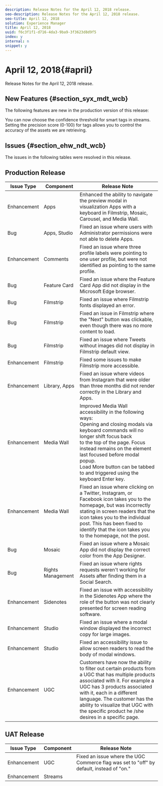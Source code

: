 ```yaml
---
description: Release Notes for the April 12, 2018 release.
seo-description: Release Notes for the April 12, 2018 release.
seo-title: April 12, 2018
solution: Experience Manager
title: April 12, 2018
uuid: f6c3f1f1-d716-4da3-9ba9-3f3623d8d9f5
index: y
internal: n
snippet: y
---
```


# April 12, 2018{#april}

Release Notes for the April 12, 2018 release.

## New Features {#section_syx_mdt_wcb}

The following features are new in the production version of this release:

You can now choose the confidence threshold for smart tags in streams. Setting the precision score (0-100) for tags allows you to control the accuracy of the assets we are retrieving.

## Issues {#section_ehw_ndt_wcb}

The issues in the following tables were resolved in this release.

## Production Release

|Issue Type|Component|Release Note|
|--- |--- |--- |
|Enhancement|Apps|Enhanced the ability to navigate the preview modal in visualization Apps with a keyboard in Filmstrip, Mosaic, Carousel, and Media Wall.|
|Bug|Apps, Studio|Fixed an issue where users with Administrator permissions were not able to delete Apps.|
|Enhancement|Comments|Fixed an issue where three profile labels were pointing to one user profile, but were not identified as pointing to the same profile.|
|Bug|Feature Card|Fixed an issue where the Feature Card App did not display in the Microsoft Edge browser.|
|Bug|Filmstrip|Fixed an issue where Filmstrip fonts displayed an error.|
|Bug|Filmstrip|Fixed an issue in Filmstrip where the "Next" button was clickable, even though there was no more content to load.|
|Bug|Filmstrip|Fixed an issue where Tweets without images did not display in Filmstrip default view.|
|Enhancement|Filmstrip|Fixed some issues to make Filmstrip more accessible.|
|Enhancement|Library, Apps|Fixed an issue where videos from Instagram that were older than three months did not render correctly in the Library and Apps.|
|Enhancement|Media Wall|Improved Media Wall accessibility in the following ways: <br>Opening and closing modals via keyboard commands will no longer shift focus back<br>to the top of the page. Focus instead remains on the element last focused before modal popup.  <br>Load More button can be tabbed to and triggered using the keyboard Enter key.|
|Enhancement|Media Wall|Fixed an issue where clicking on a Twitter, Instagram, or Facebook icon takes you to the homepage, but was incorrectly stating in screen readers that the icon takes you to the individual post. This has been fixed to identify that the icon takes you to the homepage, not the post.|
|Bug|Mosaic|Fixed an issue where a Mosaic App did not display the correct color from the App Designer.|
|Bug|Rights Management|Fixed an issue where rights requests weren't working for Assets after finding them in a Social Search.|
|Enhancement|Sidenotes|Fixed an issue with accessibility in the Sidenotes App where the role of the button was not clearly presented for screen reading software.|
|Enhancement|Studio|Fixed an issue where a modal window displayed the incorrect copy for large images.|
|Enhancement|Studio|Fixed an accessibility issue to allow screen readers to read the body of modal windows.|
|Enhancement|UGC|Customers have now the ability to filter out certain products from a UGC that has multiple products associated with it. For example a UGC has 3 products associated with it, each in a different language. The customer has the ability to visualize that UGC with the specific product he /she desires in a specific page.|




## UAT Release

|  **Issue Type** | **Component** | **Release Note** |
|---|---|---|
|  Enhancement | UGC | Fixed an issue where the UGC Commerce flag was set to "off" by default, instead of "on." |
|  Enhancement | Streams | |

